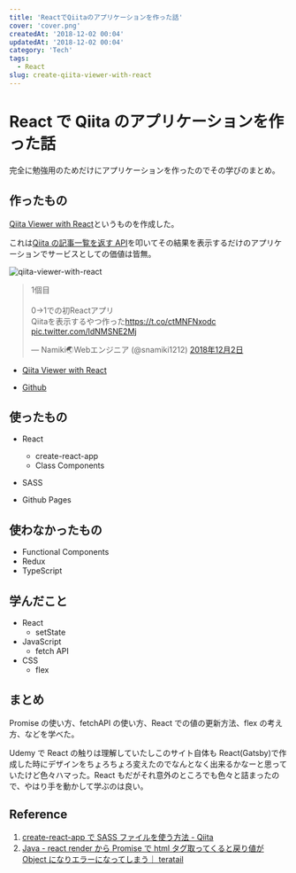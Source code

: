 ```yaml
---
title: 'ReactでQiitaのアプリケーションを作った話'
cover: 'cover.png'
createdAt: '2018-12-02 00:04'
updatedAt: '2018-12-02 00:04'
category: 'Tech'
tags:
  - React
slug: create-qiita-viewer-with-react
---
```


# React で Qiita のアプリケーションを作った話

完全に勉強用のためだけにアプリケーションを作ったのでその学びのまとめ。

## 作ったもの

[Qiita Viewer with React](https://snamiki1212.github.io/example-react-qiita-viewer/)というものを作成した。

これは[Qiita の記事一覧を返す API](https://qiita.com/api/v2/docs#get-apiv2items)を叩いてその結果を表示するだけのアプリケーションでサービスとしての価値は皆無。

![qiita-viewer-with-react](./1.gif)

<!-- TwitterLink -->
<blockquote class="twitter-tweet" data-conversation="none" data-cards="hidden" data-lang="ja"><p lang="ja" dir="ltr">1個目<br><br>0→1での初Reactアプリ<br>Qiitaを表示するやつ作った<a href="https://t.co/ctMNFNxodc">https://t.co/ctMNFNxodc</a> <a href="https://t.co/ldNMSNE2Mj">pic.twitter.com/ldNMSNE2Mj</a></p>&mdash; Namiki🌏Webエンジニア (@snamiki1212) <a href="https://twitter.com/snamiki1212/status/1069107634622541824?ref_src=twsrc%5Etfw">2018年12月2日</a></blockquote>
<script async src="https://platform.twitter.com/widgets.js" charset="utf-8"></script>
<!-- TwitterLink -->

- [Qiita Viewer with React](https://snamiki1212.github.io/example-react-qiita-viewer/)

- [Github](https://github.com/snamiki1212/example-react-qiita-viewer)

## 使ったもの

- React

  - create-react-app
  - Class Components

- SASS
- Github Pages

## 使わなかったもの

- Functional Components
- Redux
- TypeScript

## 学んだこと

- React
  - setState
- JavaScript
  - fetch API
- CSS
  - flex

## まとめ

Promise の使い方、fetchAPI の使い方、React での値の更新方法、flex の考え方、などを学べた。

Udemy で React の触りは理解していたしこのサイト自体も React(Gatsby)で作成した時にデザインをちょろちょろ変えたのでなんとなく出来るかなーと思っていたけど色々ハマった。React もだがそれ意外のところでも色々と詰まったので、やはり手を動かして学ぶのは良い。

## Reference

1. [create-react-app で SASS ファイルを使う方法 - Qiita](https://qiita.com/chieeeeno/items/1dda5c47d4f1e36408e8)
2. [Java - react render から Promise で html タグ取ってくると戻り値が Object になりエラーになってしまう｜ teratail](https://teratail.com/questions/65202)
